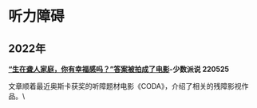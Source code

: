 # 听力障碍

## 2022年 <a href="#mzcsl" id="mzcsl"></a>

[**“生在聋人家庭，你有幸福感吗？”答案被拍成了电影**](https://mp.weixin.qq.com/s/8hXUvxorNz2ol0bvQGjRqw)**-少数派说 220525**

文章顺着最近奥斯卡获奖的听障题材电影《CODA》，介绍了相关的残障影视作品。\
